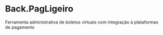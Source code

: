 # Back.PagLigeiro
Ferramenta administrativa de boletos virtuais com integração à plataformas de pagamento
 
